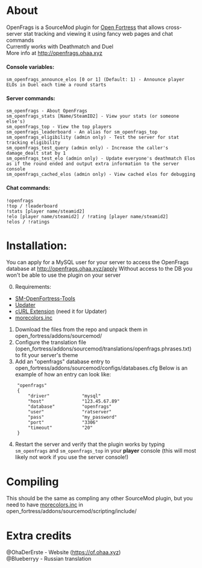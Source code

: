 # About
OpenFrags is a SourceMod plugin for [Open Fortress](https://openfortress.fun) that allows cross-server stat tracking and viewing it using fancy web pages and chat commands  
Currently works with Deathmatch and Duel  
More info at http://openfrags.ohaa.xyz

#### Console variables:
```
sm_openfrags_announce_elos [0 or 1] (Default: 1) - Announce player ELOs in Duel each time a round starts
```

#### Server commands:
```
sm_openfrags - About OpenFrags
sm_openfrags_stats [Name/SteamID2] - View your stats (or someone else's)
sm_openfrags_top - View the top players
sm_openfrags_leaderboard - An alias for sm_openfrags_top
sm_openfrags_eligibility (admin only) - Test the server for stat tracking eligibility
sm_openfrags_test_query (admin only) - Increase the caller's damage_dealt stat by 1
sm_openfrags_test_elo (admin only) - Update everyone's deathmatch Elos as if the round ended and output extra information to the server console
sm_openfrags_cached_elos (admin only) - View cached elos for debugging
```

#### Chat commands:
```
!openfrags
!top / !leaderboard
!stats [player name/steamid2]
!elo [player name/steamid2] / !rating [player name/steamid2]
!elos / !ratings
```

# Installation:
You can apply for a MySQL user for your server to access the OpenFrags database at http://openfrags.ohaa.xyz/apply
Without access to the DB you won't be able to use the plugin on your server

0. Requirements:
- [SM-OpenFortress-Tools](https://github.com/openfortress/SM-Open-Fortress-Tools)
- [Updater](https://forums.alliedmods.net/showthread.php?t=169095)  
- [cURL Extension](https://code.google.com/archive/p/sourcemod-curl-extension/downloads) (need it for Updater)  
- [morecolors.inc](https://forums.alliedmods.net/showthread.php?t=185016)  
1. Download the files from the repo and unpack them in open_fortress/addons/sourcemod/
2. Configure the translation file (open_fortress/addons/sourcemod/translations/openfrags.phrases.txt) to fit your server's theme
3. Add an "openfrags" database entry to open_fortress/addons/sourcemod/configs/databases.cfg
Below is an example of how an entry can look like:
```
	"openfrags"
	{
		"driver"			"mysql"
		"host"				"123.45.67.89"
		"database"			"openfrags"
		"user"				"ratserver"
		"pass"				"my_password"
		"port"				"3306"
		"timeout"			"20"
	}
```
4. Restart the server and verify that the plugin works by typing `sm_openfrags` and `sm_openfrags_top` in your __player__ console (this will most likely not work if you use the server console!)

# Compiling
This should be the same as compling any other SourceMod plugin, but you need to have [morecolors.inc](https://forums.alliedmods.net/showthread.php?t=185016) in open_fortress/addons/sourcemod/scripting/include/

# Extra credits
@OhaDerErste - Website (https://of.ohaa.xyz)  
@Blueberryy - Russian translation
